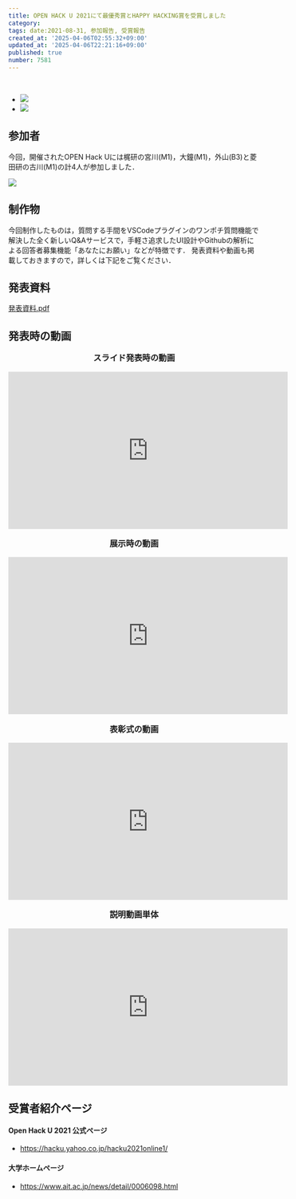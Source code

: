 ```yaml
---
title: OPEN HACK U 2021にて最優秀賞とHAPPY HACKING賞を受賞しました
category:
tags: date:2021-08-31, 参加報告, 受賞報告
created_at: '2025-04-06T02:55:32+09:00'
updated_at: '2025-04-06T22:21:16+09:00'
published: true
number: 7581
---
```



<br>
<div class="img-container">
    <ul class="slider">
        <li><img src="https://img.esa.io/uploads/production/attachments/13979/2025/04/06/148142/b276216b-79fb-4e45-bbb1-3b6e8ff02299.webp"  /></li>
        <li><img src="https://img.esa.io/uploads/production/attachments/13979/2025/04/06/148142/35e31481-ab40-4a9e-9fbc-7c1739561028.webp"  /></li>
    </ul>
</div>

## 参加者
今回，開催されたOPEN Hack Uには梶研の宮川(M1)，大鐘(M1)，外山(B3)と菱田研の古川(M1)の計4人が参加しました．

<img src="https://img.esa.io/uploads/production/attachments/13979/2025/04/06/148142/6f56f9c6-afe6-4900-8093-88673f978115.webp"  />

## 制作物
今回制作したものは，質問する手間をVSCodeプラグインのワンポチ質問機能で解決した全く新しいQ&Aサービスで，手軽さ追求したUI設計やGithubの解析による回答者募集機能「あなたにお願い」などが特徴です．
発表資料や動画も掲載しておきますので，詳しくは下記をご覧ください．

## 発表資料
<span style="color: red;">[発表資料.pdf](https://esa-storage-tokyo.s3-ap-northeast-1.amazonaws.com/uploads/production/attachments/13979/2021/08/30/69296/5d803259-609e-4271-99c0-91439c44c418.pdf)</span>

## 発表時の動画
<p style="text-align:center; font-weight:bold; font-size:1.17em;">スライド発表時の動画</p>
<iframe width="560" height="315" src="https://www.youtube.com/embed/CHi55OFpb70?start=794" title="YouTube video player" frameborder="0" allow="accelerometer; autoplay; clipboard-write; encrypted-media; gyroscope; picture-in-picture" allowfullscreen></iframe>

<br>

<p style="text-align:center; font-weight:bold; font-size:1.17em;">展示時の動画</p>
<iframe width="560" height="315" src="https://www.youtube.com/embed/CHi55OFpb70?start=9599" title="YouTube video player" frameborder="0" allow="accelerometer; autoplay; clipboard-write; encrypted-media; gyroscope; picture-in-picture" allowfullscreen></iframe>

<br>

<p style="text-align:center; font-weight:bold; font-size:1.17em;">表彰式の動画</p>
<iframe width="560" height="315" src="https://www.youtube.com/embed/CHi55OFpb70?start=20149" title="YouTube video player" frameborder="0" allow="accelerometer; autoplay; clipboard-write; encrypted-media; gyroscope; picture-in-picture" allowfullscreen></iframe>

<br>

<p style="text-align:center; font-weight:bold; font-size:1.17em;">説明動画単体</p>
<iframe width="560" height="315" src="https://www.youtube.com/embed/lTbahhmzstg" title="YouTube video player" frameborder="0" allow="accelerometer; autoplay; clipboard-write; encrypted-media; gyroscope; picture-in-picture" allowfullscreen></iframe>


## 受賞者紹介ページ
#### Open Hack U 2021 公式ページ
- https://hacku.yahoo.co.jp/hacku2021online1/

#### 大学ホームページ
- https://www.ait.ac.jp/news/detail/0006098.html

